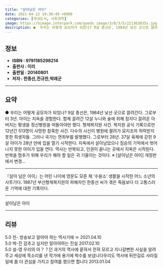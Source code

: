 ```yaml
---
title: "살아남은 아이"
date: 2021-04-22 19:30:49 +0900
categories: [국내도서, 사회과학]
image: https://bimage.interpark.com/goods_image/3/8/3/5/221363835s.jpg
description: ●  우리는 어떻게 공모자가 되었나? 9살 종선은, 1984년 낯선 곳으로 끌려간다. 그로부터 3년. 아이는 지옥을 경험한다. 함께 끌려간 12살 누나와 술에 취해 잠자다 끌려온 아버지는 평생을 정신병원을 떠돌아야만 했다.   형제복지원 사건. 복지원 공식 기록으로만 12년간 513명이 사망한 참혹한 사
---
```


## **정보**

- **ISBN : 9791185298214**
- **출판사 : 이리**
- **출판일 : 20140801**
- **저자 : 한종선,전규찬,박래군**

------



## **요약**

●  우리는 어떻게 공모자가 되었나? 9살 종선은, 1984년 낯선 곳으로 끌려간다. 그로부터 3년. 아이는 지옥을 경험한다. 함께 끌려간 12살 누나와 술에 취해 잠자다 끌려온 아버지는 평생을 정신병원을 떠돌아야만 했다.   형제복지원 사건. 복지원 공식 기록으로만 12년간 513명이 사망한 참혹한 사건. 다수의 시신이 병원에 팔려가 묘지조차 허락받지 못한 희생자들. 그러나 국가는 면죄부를 발행했다.   그로부터 28년. 37살 육체에 갇힌 9살 아이가 28년 만에 입을 열기 시작한다. 지옥에서 살아남았으나 짐승의 기억에서 벗어나지 못한 아이가 입을 연다. 역사는 반복되고, 인권이 끝나는 곳에서 지옥은 시작된다. 반복을 멈추기 위해 우리가 해야 할 일은 귀 기울이는 것이다. ※ [살아남은 아이] 개정판에서 변경...

------

『살아 남은 아이』는 어린 나이에 영문도 모른 채 ‘수용소’ 생활을 시작한 어느 소년의 사투기다. 1987년 부산형제복지원의 피해자인 한종선 씨가 겪은 죽음보다 더 고통스러운 기억에 대한 기록이다.

------


살아남은 아이 

------


## **리뷰** 

5.0 천- 방송보고 알아야 하는 역사기에 ㅠ 2021.04.10 <br/>5.0 박-진 감추고 싶지만 알아야하는 진실 2017.02.10 <br/>5.0 설-영 우리의 아？？던 과거의 역사에 묻혀서 전혀 모르고 지나갈뻔한 사실을 알려주고 세상에 목소리를 낸 작가에 용기에 박수를 보냅니다우리도 역사에 뒤안길로 사라질 일에 좀 더 관심을 가지고 참여를 했으면 합니다 2013.01.04 <br/>